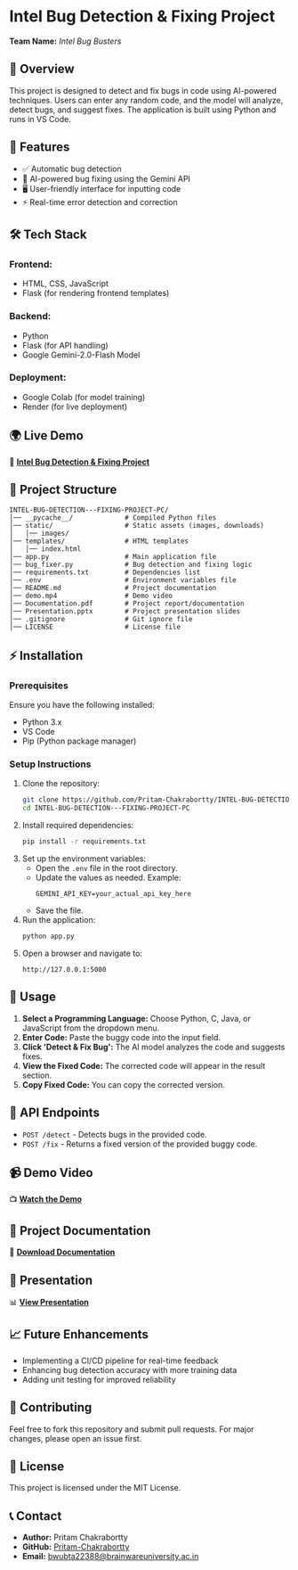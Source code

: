 # **Intel Bug Detection & Fixing Project**
**Team Name:** *Intel Bug Busters*


## **📌 Overview**
This project is designed to detect and fix bugs in code using AI-powered techniques. Users can enter any random code, and the model will analyze, detect bugs, and suggest fixes. The application is built using Python and runs in VS Code.

## **🚀 Features**
- ✅ Automatic bug detection
- 🤖 AI-powered bug fixing using the Gemini API
- 🖥️ User-friendly interface for inputting code
- ⚡ Real-time error detection and correction

## **🛠 Tech Stack**
### **Frontend:**
- HTML, CSS, JavaScript
- Flask (for rendering frontend templates)

### **Backend:**
- Python
- Flask (for API handling)
- Google Gemini-2.0-Flash Model

### **Deployment:**
- Google Colab (for model training)
- Render (for live deployment)

## **🌍 Live Demo**
🔗 **[Intel Bug Detection & Fixing Project](https://intel-bug-detection-fixing-project-pc-2.onrender.com)**

## **📁 Project Structure**
```
INTEL-BUG-DETECTION---FIXING-PROJECT-PC/
│── __pycache__/             # Compiled Python files
│── static/                  # Static assets (images, downloads)
│   │── images/
│── templates/               # HTML templates
│   │── index.html
│── app.py                   # Main application file
│── bug_fixer.py             # Bug detection and fixing logic
│── requirements.txt         # Dependencies list
│── .env                     # Environment variables file
│── README.md                # Project documentation
│── demo.mp4                 # Demo video
│── Documentation.pdf        # Project report/documentation
│── Presentation.pptx        # Project presentation slides
│── .gitignore               # Git ignore file
│── LICENSE                  # License file
```

## **⚡ Installation**
### **Prerequisites**
Ensure you have the following installed:
- Python 3.x
- VS Code
- Pip (Python package manager)

### **Setup Instructions**
1. Clone the repository:
   ```bash
   git clone https://github.com/Pritam-Chakrabortty/INTEL-BUG-DETECTION---FIXING-PROJECT-PC.git
   cd INTEL-BUG-DETECTION---FIXING-PROJECT-PC
   ```
2. Install required dependencies:
   ```bash
   pip install -r requirements.txt
   ```
3. Set up the environment variables:
   - Open the `.env` file in the root directory.
   - Update the values as needed. Example:
     ```
     GEMINI_API_KEY=your_actual_api_key_here
     ```
   - Save the file.
4. Run the application:
   ```bash
   python app.py
   ```
5. Open a browser and navigate to:
   ```
   http://127.0.0.1:5000
   ```

## **🎯 Usage**
1. **Select a Programming Language:** Choose Python, C, Java, or JavaScript from the dropdown menu.
2. **Enter Code:** Paste the buggy code into the input field.
3. **Click 'Detect & Fix Bug':** The AI model analyzes the code and suggests fixes.
4. **View the Fixed Code:** The corrected code will appear in the result section.
5. **Copy Fixed Code:** You can copy the corrected version.

## **🔗 API Endpoints**
- `POST /detect` - Detects bugs in the provided code.
- `POST /fix` - Returns a fixed version of the provided buggy code.

## **📹 Demo Video**
📺 **[Watch the Demo](https://github.com/Pritam-Chakrabortty/INTEL-BUG-DETECTION---FIXING-PROJECT-PC/raw/refs/heads/main/demo.mp4.mp4)**

## **📄 Project Documentation**
📄 **[Download Documentation](https://github.com/Pritam-Chakrabortty/INTEL-BUG-DETECTION---FIXING-PROJECT-PC/raw/refs/heads/main/Bug_Detection_and_Fixing%5B1%5D.docx)**

## **🎤 Presentation**
📊 **[View Presentation](https://github.com/Pritam-Chakrabortty/INTEL-BUG-DETECTION---FIXING-PROJECT-PC/raw/refs/heads/main/Intel_Bug_Detection_Fixing_Project_Presentation(P.C).pptx)**

## **📈 Future Enhancements**
- Implementing a CI/CD pipeline for real-time feedback
- Enhancing bug detection accuracy with more training data
- Adding unit testing for improved reliability

## **🤝 Contributing**
Feel free to fork this repository and submit pull requests. For major changes, please open an issue first.

## **📝 License**
This project is licensed under the MIT License.

## **📞 Contact**
- **Author:** Pritam Chakrabortty  
- **GitHub:** [Pritam-Chakrabortty](https://github.com/Pritam-Chakrabortty)  
- **Email:** bwubta22388@brainwareuniversity.ac.in

